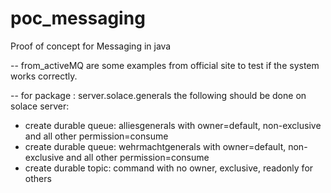 # poc_messaging
Proof of concept for Messaging in java

-- from_activeMQ are some examples from official site to test if the system works correctly.

-- for package : server.solace.generals the following should be done on solace server:
  * create durable queue: alliesgenerals with owner=default, non-exclusive and all other permission=consume
  * create durable queue: wehrmachtgenerals with owner=default, non-exclusive and all other permission=consume
  * create durable topic: command with no owner, exclusive, readonly for others